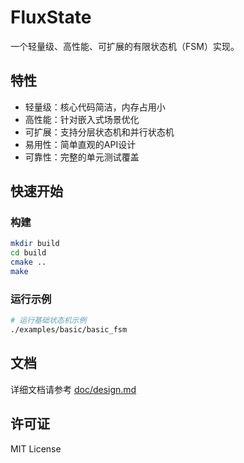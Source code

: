 # FluxState

一个轻量级、高性能、可扩展的有限状态机（FSM）实现。

## 特性

- 轻量级：核心代码简洁，内存占用小
- 高性能：针对嵌入式场景优化
- 可扩展：支持分层状态机和并行状态机
- 易用性：简单直观的API设计
- 可靠性：完整的单元测试覆盖

## 快速开始

### 构建

```bash
mkdir build 
cd build
cmake ..
make
```

### 运行示例

```bash
# 运行基础状态机示例
./examples/basic/basic_fsm

```

## 文档

详细文档请参考 [doc/design.md](doc/design.md)

## 许可证

MIT License

